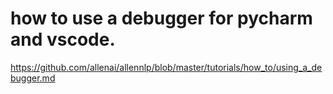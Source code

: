 # how to use a debugger for pycharm and vscode.
https://github.com/allenai/allennlp/blob/master/tutorials/how_to/using_a_debugger.md
